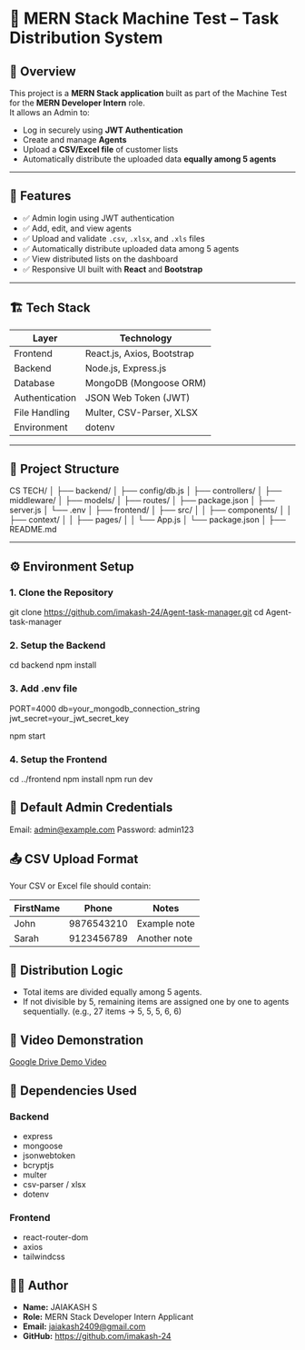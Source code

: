 # 🧩 MERN Stack Machine Test – Task Distribution System

## 📘 Overview

This project is a **MERN Stack application** built as part of the Machine Test for the **MERN Developer Intern** role.  
It allows an Admin to:

- Log in securely using **JWT Authentication**
- Create and manage **Agents**
- Upload a **CSV/Excel file** of customer lists
- Automatically distribute the uploaded data **equally among 5 agents**

---

## 🚀 Features

- ✅ Admin login using JWT authentication  
- ✅ Add, edit, and view agents  
- ✅ Upload and validate `.csv`, `.xlsx`, and `.xls` files  
- ✅ Automatically distribute uploaded data among 5 agents  
- ✅ View distributed lists on the dashboard  
- ✅ Responsive UI built with **React** and **Bootstrap**  

---

## 🏗️ Tech Stack

| Layer           | Technology                          |
|-----------------|------------------------------------|
| Frontend        | React.js, Axios, Bootstrap          |
| Backend         | Node.js, Express.js                 |
| Database        | MongoDB (Mongoose ORM)              |
| Authentication  | JSON Web Token (JWT)                |
| File Handling   | Multer, CSV-Parser, XLSX            |
| Environment     | dotenv                              |

---

## 📂 Project Structure

CS TECH/
│
├── backend/
│ ├── config/db.js
│ ├── controllers/
│ ├── middleware/
│ ├── models/
│ ├── routes/
│ ├── package.json
│ ├── server.js
│ └── .env
│
├── frontend/
│ ├── src/
│ │ ├── components/
│ │ ├── context/
│ │ ├── pages/
│ │ └── App.js
│ └── package.json
│
├── README.md


---

## ⚙️ Environment Setup

### 1. Clone the Repository

git clone https://github.com/imakash-24/Agent-task-manager.git
cd Agent-task-manager

### 2. Setup the Backend

cd backend
npm install

### 3. Add .env file
PORT=4000
db=your_mongodb_connection_string
jwt_secret=your_jwt_secret_key

npm start

### 4. Setup the Frontend

cd ../frontend
npm install
npm run dev

## 🔐 Default Admin Credentials

Email: admin@example.com
Password: admin123

## 📤 CSV Upload Format

Your CSV or Excel file should contain:

| FirstName | Phone       | Notes           |
|-----------|------------|----------------|
| John      | 9876543210 | Example note   |
| Sarah     | 9123456789 | Another note   |

## 🧮 Distribution Logic
- Total items are divided equally among 5 agents.
- If not divisible by 5, remaining items are assigned one by one to agents sequentially.
  (e.g., 27 items → 5, 5, 5, 6, 6)


## 🎥 Video Demonstration
[Google Drive Demo Video](https://drive.google.com/your-demo-link)

## 🧰 Dependencies Used

### Backend

- express
- mongoose
- jsonwebtoken
- bcryptjs
- multer
- csv-parser / xlsx
- dotenv

### Frontend

- react-router-dom
- axios
- tailwindcss

## 🧑‍💻 Author

- **Name:** JAIAKASH S 
- **Role:** MERN Stack Developer Intern Applicant  
- **Email:** jaiakash2409@gmail.com
- **GitHub:** https://github.com/imakash-24


